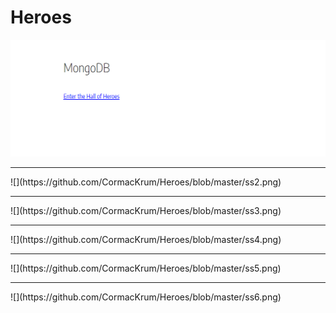 # Heroes

![](https://github.com/CormacKrum/Heroes/blob/master/ss1.png)
<hr>
![](https://github.com/CormacKrum/Heroes/blob/master/ss2.png)
<hr>
![](https://github.com/CormacKrum/Heroes/blob/master/ss3.png)
<hr>
![](https://github.com/CormacKrum/Heroes/blob/master/ss4.png)
<hr>
![](https://github.com/CormacKrum/Heroes/blob/master/ss5.png)
<hr>
![](https://github.com/CormacKrum/Heroes/blob/master/ss6.png)
